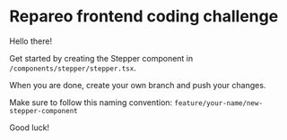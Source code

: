 # Repareo frontend coding challenge

Hello there!

Get started by creating the Stepper component in
`/components/stepper/stepper.tsx`.

When you are done, create your own branch
and push your changes.

Make sure to follow this naming convention:
`feature/your-name/new-stepper-component`

Good luck!